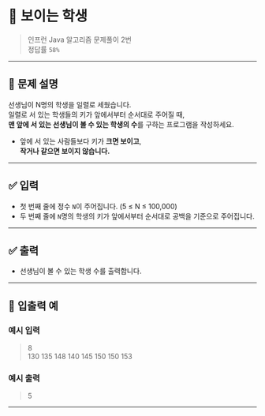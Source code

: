 # 🧮 보이는 학생

> 인프런 Java 알고리즘 문제풀이 2번  
> 정답률 `58%`

---

## 📌 문제 설명

선생님이 N명의 학생을 일렬로 세웠습니다.  
일렬로 서 있는 학생들의 키가 앞에서부터 순서대로 주어질 때,  
**맨 앞에 서 있는 선생님이 볼 수 있는 학생의 수**를 구하는 프로그램을 작성하세요.

- 앞에 서 있는 사람들보다 키가 **크면 보이고**,  
  **작거나 같으면 보이지 않습니다.**

---

## ✅ 입력

- 첫 번째 줄에 정수 `N`이 주어집니다. (5 ≤ N ≤ 100,000)
- 두 번째 줄에 `N`명의 학생의 키가 앞에서부터 순서대로 공백을 기준으로 주어집니다.

---

## ✅ 출력

- 선생님이 볼 수 있는 학생 수를 출력합니다.

---

## 🧾 입출력 예

### 예시 입력
> 8  
> 130 135 148 140 145 150 150 153

### 예시 출력
> 5

---
